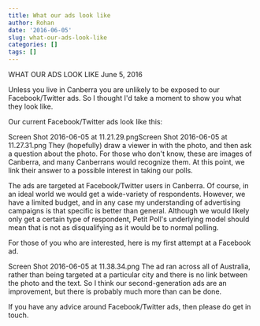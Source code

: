 ```yaml
---
title: What our ads look like
author: Rohan
date: '2016-06-05'
slug: what-our-ads-look-like
categories: []
tags: []
---
```


WHAT OUR ADS LOOK LIKE
June 5, 2016

Unless you live in Canberra you are unlikely to be exposed to our Facebook/Twitter ads. So I thought I'd take a moment to show you what they look like.

Our current Facebook/Twitter ads look like this:

Screen Shot 2016-06-05 at 11.21.29.pngScreen Shot 2016-06-05 at 11.27.31.png
They (hopefully) draw a viewer in with the photo, and then ask a question about the photo. For those who don't know, these are images of Canberra, and many Canberrans would recognize them. At this point, we link their answer to a possible interest in taking our polls. 

The ads are targeted at Facebook/Twitter users in Canberra. Of course, in an ideal world we would get a wide-variety of respondents. However, we have a limited budget, and in any case my understanding of advertising campaigns is that specific is better than general. Although we would likely only get a certain type of respondent, Petit Poll's underlying model should mean that is not as disqualifying as it would be to normal polling.

For those of you who are interested, here is my first attempt at a Facebook ad.

Screen Shot 2016-06-05 at 11.38.34.png
The ad ran across all of Australia, rather than being targeted at a particular city and there is no link between the photo and the text. So I think our second-generation ads are an improvement, but there is probably much more than can be done.

If you have any advice around Facebook/Twitter ads, then please do get in touch.
